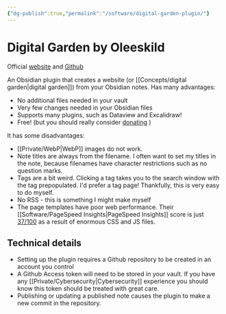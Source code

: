 ```yaml
---
{"dg-publish":true,"permalink":"/software/digital-garden-plugin/"}
---
```



# Digital Garden by Oleeskild

Official [website](https://dg-docs.ole.dev/) and [Github](https://github.com/oleeskild/obsidian-digital-garden)

An Obsidian plugin that creates a website (or [[Concepts/digital garden\|digital garden]]) from your Obsidian notes. Has many advantages:

- No additional files needed in your vault
- Very few changes needed in your Obsidian files
- Supports many plugins, such as Dataview and Excalidraw!
- Free! (but you should really consider [donating](https://ko-fi.com/oleeskild) )

It has some disadvantages:

- [[Private/WebP\|WebP]] images do not work.
- Note titles are always from the filename. I often want to set my titles in the note, because filenames have character restrictions such as no question marks.
- Tags are a bit weird. Clicking a tag takes you to the search window with the tag prepopulated. I'd prefer a tag page! Thankfully, this is very easy to do myself.  
- No RSS - this is something I might make myself
- The page templates have poor web performance. Their [[Software/PageSpeed Insights\|PageSpeed Insights]] score is just [37/100](https://pagespeed.web.dev/report?url=https%3A%2F%2Fdg-docs.ole.dev%2Fadvanced%2Fadding-custom-components%2F) as a result of enormous CSS and JS files.

## Technical details

- Setting up the plugin requires a Github repository to be created in an account you control
- A Github Access token will need to be stored in your vault. If you have any [[Private/Cybersecurity\|Cybersecurity]] experience you should know this token should be treated with great care.
- Publishing or updating a published note causes the plugin to make a new commit in the repository.